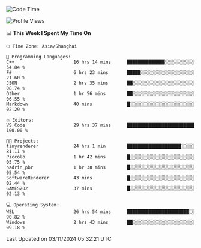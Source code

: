 <!--START_SECTION:waka-->
![Code Time](http://img.shields.io/badge/Code%20Time-2%2C107%20hrs%2055%20mins-blue)

![Profile Views](http://img.shields.io/badge/Profile%20Views-0-blue)

📊 **This Week I Spent My Time On** 

```text
🕑︎ Time Zone: Asia/Shanghai

💬 Programming Languages: 
C++                      16 hrs 14 mins      ██████████████░░░░░░░░░░░   54.84 % 
F#                       6 hrs 23 mins       █████░░░░░░░░░░░░░░░░░░░░   21.60 % 
JSON                     2 hrs 35 mins       ██░░░░░░░░░░░░░░░░░░░░░░░   08.74 % 
Other                    1 hr 56 mins        ██░░░░░░░░░░░░░░░░░░░░░░░   06.55 % 
Markdown                 40 mins             █░░░░░░░░░░░░░░░░░░░░░░░░   02.29 % 

🔥 Editors: 
VS Code                  29 hrs 37 mins      █████████████████████████   100.00 % 

🐱‍💻 Projects: 
tinyrenderer             24 hrs 1 min        ████████████████████░░░░░   81.11 % 
Piccolo                  1 hr 42 mins        █░░░░░░░░░░░░░░░░░░░░░░░░   05.75 % 
nadrin_pbr               1 hr 38 mins        █░░░░░░░░░░░░░░░░░░░░░░░░   05.54 % 
SoftwareRenderer         43 mins             █░░░░░░░░░░░░░░░░░░░░░░░░   02.44 % 
GAMES202                 37 mins             █░░░░░░░░░░░░░░░░░░░░░░░░   02.13 % 

💻 Operating System: 
WSL                      26 hrs 54 mins      ███████████████████████░░   90.82 % 
Windows                  2 hrs 43 mins       ██░░░░░░░░░░░░░░░░░░░░░░░   09.18 % 
```


 Last Updated on 03/11/2024 05:32:21 UTC
<!--END_SECTION:waka-->